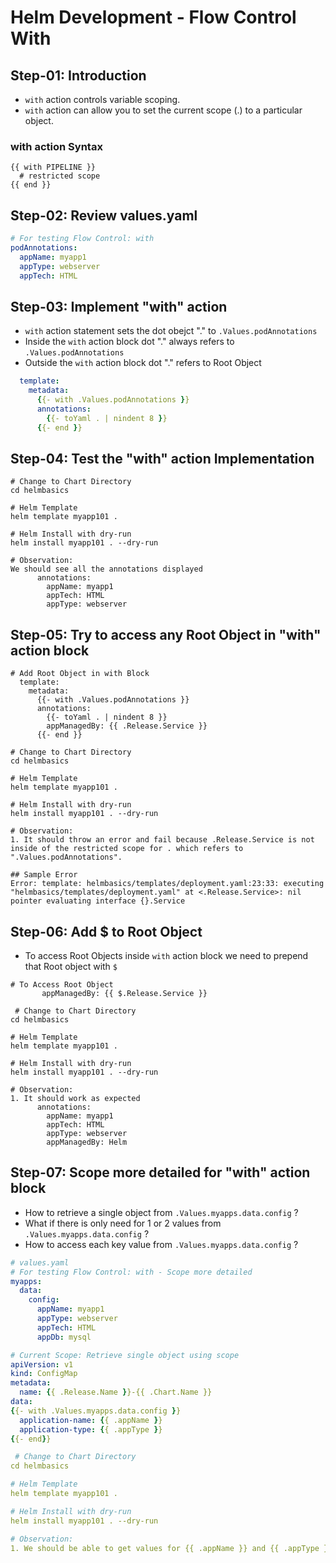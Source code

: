 # Helm Development - Flow Control With 

## Step-01: Introduction
- `with` action controls variable scoping. 
- `with` action can allow you to set the current scope (.) to a particular object. 
### with action Syntax
```t
{{ with PIPELINE }}
  # restricted scope
{{ end }}
```
## Step-02: Review values.yaml
```yaml
# For testing Flow Control: with 
podAnnotations: 
  appName: myapp1
  appType: webserver
  appTech: HTML
```

## Step-03: Implement "with" action
- `with` action statement sets the dot obejct "." to `.Values.podAnnotations` 
- Inside the `with` action block dot "." always refers to `.Values.podAnnotations` 
- Outside the `with` action block dot "." refers to Root Object
```yaml
  template:
    metadata:
      {{- with .Values.podAnnotations }}
      annotations:
        {{- toYaml . | nindent 8 }}        
      {{- end }}    
```

## Step-04: Test the "with" action Implementation
```t
# Change to Chart Directory
cd helmbasics  

# Helm Template
helm template myapp101 .

# Helm Install with dry-run
helm install myapp101 . --dry-run  

# Observation:
We should see all the annotations displayed
      annotations:
        appName: myapp1
        appTech: HTML
        appType: webserver
```

## Step-05: Try to access any Root Object in "with" action block
```t
# Add Root Object in with Block
  template:
    metadata:
      {{- with .Values.podAnnotations }}
      annotations:
        {{- toYaml . | nindent 8 }}
        appManagedBy: {{ .Release.Service }}
      {{- end }}    

# Change to Chart Directory
cd helmbasics  

# Helm Template
helm template myapp101 .

# Helm Install with dry-run
helm install myapp101 . --dry-run  

# Observation:
1. It should throw an error and fail because .Release.Service is not inside of the restricted scope for . which refers to ".Values.podAnnotations". 

## Sample Error
Error: template: helmbasics/templates/deployment.yaml:23:33: executing "helmbasics/templates/deployment.yaml" at <.Release.Service>: nil pointer evaluating interface {}.Service
```

## Step-06: Add $ to Root Object
- To access Root Objects inside `with` action block we need to prepend that Root object with `$`
```t
# To Access Root Object
       appManagedBy: {{ $.Release.Service }}

 # Change to Chart Directory
cd helmbasics  

# Helm Template
helm template myapp101 .

# Helm Install with dry-run
helm install myapp101 . --dry-run  

# Observation:
1. It should work as expected
      annotations:
        appName: myapp1
        appTech: HTML
        appType: webserver
        appManagedBy: Helm  
```

## Step-07: Scope more detailed for "with" action block
- How to retrieve a single object from `.Values.myapps.data.config` ?
- What if there is only need for 1 or 2 values from `.Values.myapps.data.config` ?
- How to access each key value from `.Values.myapps.data.config` ?
```yaml
# values.yaml
# For testing Flow Control: with - Scope more detailed
myapps:
  data: 
    config: 
      appName: myapp1
      appType: webserver
      appTech: HTML
      appDb: mysql

# Current Scope: Retrieve single object using scope
apiVersion: v1
kind: ConfigMap
metadata:
  name: {{ .Release.Name }}-{{ .Chart.Name }}
data: 
{{- with .Values.myapps.data.config }}
  application-name: {{ .appName }}
  application-type: {{ .appType }}
{{- end}} 

 # Change to Chart Directory
cd helmbasics  

# Helm Template
helm template myapp101 .

# Helm Install with dry-run
helm install myapp101 . --dry-run  

# Observation:
1. We should be able to get values for {{ .appName }} and {{ .appType }}
```